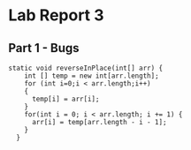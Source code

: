 # Lab Report 3
## Part 1 - Bugs
``` 
static void reverseInPlace(int[] arr) { 
    int [] temp = new int[arr.length]; 
    for (int i=0;i < arr.length;i++)  
    { 
      temp[i] = arr[i]; 
    } 
    for(int i = 0; i < arr.length; i += 1) { 
      arr[i] = temp[arr.length - i - 1]; 
    } 
  } 
  ```
  

